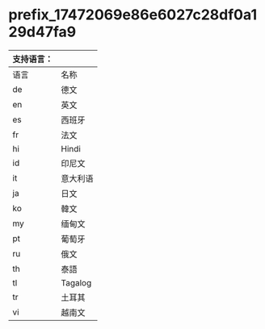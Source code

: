 # prefix\_17472069e86e6027c28df0a129d47fa9

| 支持语言： |         |
| ----- | ------- |
| 语言    | 名称      |
| de    | 德文      |
| en    | 英文      |
| es    | 西班牙     |
| fr    | 法文      |
| hi    | Hindi   |
| id    | 印尼文     |
| it    | 意大利语    |
| ja    | 日文      |
| ko    | 韓文      |
| my    | 缅甸文     |
| pt    | 葡萄牙     |
| ru    | 俄文      |
| th    | 泰語      |
| tl    | Tagalog |
| tr    | 土耳其     |
| vi    | 越南文     |
